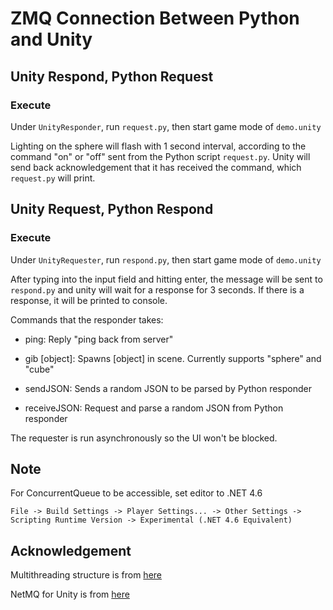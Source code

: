 # ZMQ Connection Between Python and Unity

## Unity Respond, Python Request

### Execute

Under `UnityResponder`, run `request.py`, then start game mode of `demo.unity`

Lighting on the sphere will flash with 1 second interval, according to the command "on" or "off" sent from the Python script `request.py`. Unity will send back acknowledgement that it has received the command, which `request.py` will print.

## Unity Request, Python Respond

### Execute

Under `UnityRequester`, run `respond.py`, then start game mode of `demo.unity`

After typing into the input field and hitting enter, the message will be sent to `respond.py` and unity will wait for a response for 3 seconds. If there is a response, it will be printed to console. 

Commands that the responder takes:

- ping: Reply "ping back from server"

- gib [object]: Spawns [object] in scene. Currently supports "sphere" and "cube"

- sendJSON: Sends a random JSON to be parsed by Python responder

- receiveJSON: Request and parse a random JSON from Python responder

The requester is run asynchronously so the UI won't be blocked.

## Note

For ConcurrentQueue to be accessible, set editor to .NET 4.6

`File -> Build Settings -> Player Settings... -> Other Settings -> Scripting Runtime Version -> Experimental (.NET 4.6 Equivalent)`

## Acknowledgement

Multithreading structure is from [here](https://github.com/valkjsaaa/Unity-ZeroMQ-Example)

NetMQ for Unity is from [here](https://www.nuget.org/packages/NetMQ.Unity/)
